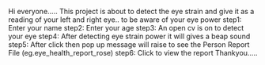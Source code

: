 Hi everyone.....
This project is about to detect the eye strain and give it as a reading of your left and right eye.. to be aware of your eye power
step1: Enter your name
step2: Enter your age
step3: An open cv is on to detect your eye 
step4: After detecting eye strain power it will gives a beap sound
step5: After click then pop up message will raise to see the Person Report File (eg.eye_health_report_rose)
step6: Click to view the report
Thankyou.....
